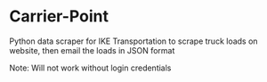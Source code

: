 # Carrier-Point
Python data scraper for IKE Transportation to scrape truck loads on website, then email the loads in JSON format

Note: Will not work without login credentials
